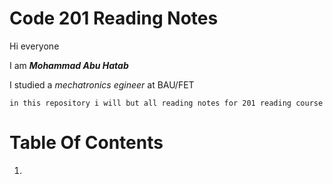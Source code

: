 # Code 201 Reading Notes
Hi everyone

I am ***Mohammad Abu Hatab***

I studied a *mechatronics egineer* at BAU/FET

`in this repository i will but all reading notes for 201 reading course `

# Table Of Contents
1. 